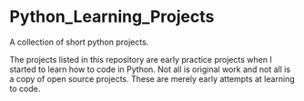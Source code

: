 # Python_Learning_Projects
A collection of short python projects.

The projects listed in this repository are early practice projects when I started to learn how to code in Python. Not all is original work and not all is a copy of open source projects. These are merely early attempts at learning to code.
